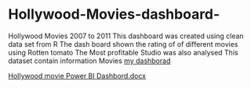# Hollywood-Movies-dashboard-
Hollywood Movies 2007 to 2011
This dashboard was created  using clean data set from R 
The dash board shown the  rating   of  of  different movies using Rotten tomato
The Most profitable  Studio was  also analysed 
This dataset contain information Movies 
[my dashborad](https://app.powerbi.com/links/b0ZO7IUrJc?ctid=6efd0f20-57c8-4447-b53f-00d4992ca50b&pbi_source=linkShare)

>
[Hollywood movie Power BI  Dashbord.docx](https://github.com/Idahosak/Hollywood-Movies-dashboard-/files/11231639/Hollywood.movie.Power.BI.Dashbord.docx)
